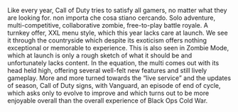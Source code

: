 Like every year, 
Call of Duty tries to satisfy all gamers, 
no matter what they are looking for. non importa che cosa stiano cercando.
Solo adventure, multi-competitive, collaborative zombie, free-to-play battle royale. 
A turnkey offer, XXL menu style, which this year lacks care at launch. 
We see it through the countryside which despite its exoticism offers nothing exceptional or memorable to experience. 
This is also seen in Zombie Mode, 
which at launch is only a rough sketch of what it should be and unfortunately lacks content. 
In the equation, 
the multi comes out with its head held high, offering several well-felt new features and still lively gameplay. 
More and more turned towards the “live service” and the updates of season, 
Call of Duty signs, with Vanguard, an episode of end of cycle, 
which asks only to evolve to improve and which turns out to be more enjoyable overall than the overall experience of Black Ops Cold War.

